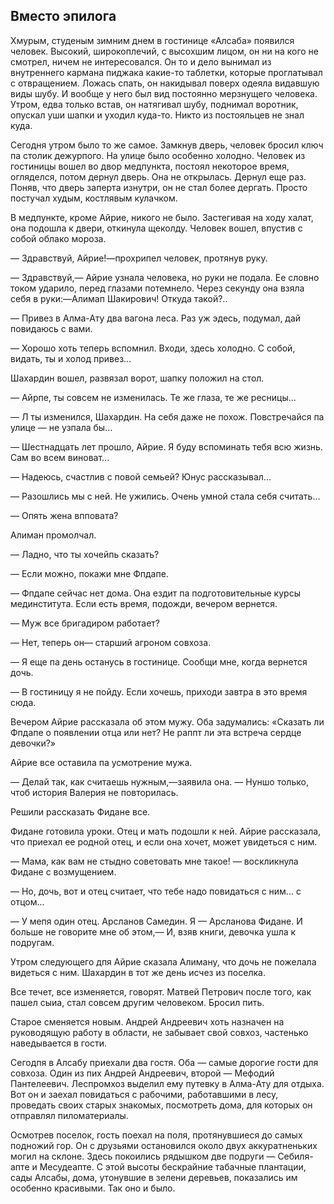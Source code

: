 ## Вместо эпилога

Хмурым, студеным зимним днем в гостинице «Алсаба» появился человек.
Высокий, широкоплечий, с высохшим лицом, он ни на кого не смотрел, ничем не интересовался.
Он то и дело вынимал из внутреннего кармана пиджака какие-то таблетки, которые проглатывал с отвращением.
Ложась спать, он накидывал поверх одеяла видавшую виды шубу.
И вообще у него был вид постоянно мерзнущего человека.
Утром, едва только встав, он натягивал шубу, поднимал воротник, опускал уши шапки и уходил куда-то.
Никто из постояльцев не знал куда.

Сегодня утром было то же самое.
Замкнув дверь, человек бросил ключ па столик дежурпого.
На улице было особенно холодно.
Человек из гостиницы вошел во двор медпункта, постоял некоторое время, огляделся, потом дернул дверь.
Она не открылась.
Дернул еще раз.
Поняв, что дверь заперта изнутри, он не стал более дергать.
Просто постучал худым, костлявым кулачком.

В медпункте, кроме Айрие, никого не было.
Застегивая на ходу халат, она подошла к двери, откинула щеколду.
Человек вошел, впустив с собой облако мороза.

— Здравствуй, Айрие!—прохрипел человек, протянув руку.

— Здравствуй,— Айрие узнала человека, но руки не подала.
Ее словно током ударило, перед глазами потемнело.
Через секунду она взяла себя в руки:—Алимап Шакирович!
Откуда такой?..

— Привез в Алма-Ату два вагона леса.
Раз уж эдесь, подумал, дай повидаюсь с вами.

— Хорошо хоть теперь вспомнил.
Входи, здесь холодно.
С собой, видать, ты и холод привез...

Шахардин вошел, развязал ворот, шапку положил на стол.

— Айрпе, ты совсем не изменилась.
Те же глаза, те же ресницы...

— Л ты изменился, Шахардин.
На себя даже не похож.
Повстречайся па улице — не узпала бы...

— Шестнадцать лет прошло, Айрие.
Я буду вспоминать тебя всю жизнь.
Сам во всем виноват...

— Надеюсь, счастлив с повой семьей?
Юнус рассказывал...

— Разошлись мы с ней.
Не ужились.
Очень умной стала себя считать...

— Опять жена впповата?

Алиман промолчал.

— Ладно, что ты хочейпь сказать?

— Если можно, покажи мне Фпдапе.

— Фпдапе сейчас нет дома.
Она ездит па подготовительные курсы мединститута.
Если есть время, подожди, вечером вернется.

— Муж все бригадиром работает?

— Нет, теперь он— старший агроном совхоза.

— Я еще па день останусь в гостинице.
Сообщи мне, когда вернется дочь.

— В гостиницу я не пойду.
Если хочешь, приходи завтра в это время сюда.

Вечером Айрие рассказала об этом мужу.
Оба задумались:
«Сказать ли Фпдапе о появлении отца или нет?
Не раппт ли эта встреча сердце девочки?»

Айрие все оставила па усмотрение мужа.

— Делай так, как считаешь нужным,—заявила она.
— Нуншо только, чтоб история Валерия не повторилась.

Решили рассказать Фидане все.

Фидане готовила уроки.
Отец и мать подошли к ней.
Айрие рассказала, что приехал ее родной отец, и если она хочет, может увидеться с ним.

— Мама, как вам не стыдно советовать мне такое!
— воскликнула Фидане с возмущением.

— Но, дочь, вот и отец считает, что тебе надо повидаться с ним... с отцом...

— У мепя один отец.
Арсланов Самедин.
Я — Арсланова Фидане.
И больше не говорите мне об этом,— И, взяв книги, девочка ушла к подругам.

Утром следующего дпя Айрие сказала Алиману, что дочь не пожелала видеться с ним.
Шахардин в тот же день исчез из поселка.

Все течет, все изменяется, говорят.
Матвей Петрович после того, как пашел сыиа, стал совсем другим человеком.
Бросил пить.

Старое сменяется новым.
Андрей Андреевич хоть назначен на руководящую работу в области, не забывает свой совхоз, частенько наведывается в гости.

Сегодпя в Алсабу приехали два гостя.
Оба — самые дорогие гости для совхоза.
Один из пих Андрей Андреевич, второй — Мефодий Пантелеевич.
Леспромхоз выделил ему путевку в Алма-Ату для отдыха.
Вот он и заехал повидаться с рабочими, работавшими в лесу, проведать своих старых знакомых, посмотреть дома, для которых он отправлял пиломатериалы.

Осмотрев поселок, гость поехал на поля, протянувшиеся до самых подножий гор.
Он с друзьями остановился около двух аккуратненьких могил на склоне.
Здесь покоились рядышком две подруги — Себиля-апте и Месудеапте.
С этой высоты бескрайние табачные плантации, сады Алсабы, дома, утонувшие в зелени деревьев, показались им особенно красивыми.
Так оно и было.
